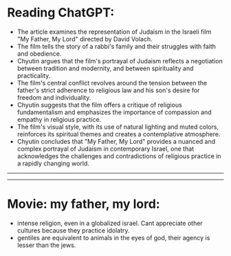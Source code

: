 # Reading ChatGPT:
-   The article examines the representation of Judaism in the Israeli film "My Father, My Lord" directed by David Volach.
-   The film tells the story of a rabbi's family and their struggles with faith and obedience.
-   Chyutin argues that the film's portrayal of Judaism reflects a negotiation between tradition and modernity, and between spirituality and practicality.
-   The film's central conflict revolves around the tension between the father's strict adherence to religious law and his son's desire for freedom and individuality.
-   Chyutin suggests that the film offers a critique of religious fundamentalism and emphasizes the importance of compassion and empathy in religious practice.
-   The film's visual style, with its use of natural lighting and muted colors, reinforces its spiritual themes and creates a contemplative atmosphere.
-   Chyutin concludes that "My Father, My Lord" provides a nuanced and complex portrayal of Judaism in contemporary Israel, one that acknowledges the challenges and contradictions of religious practice in a rapidly changing world.
-----------------------------------------------------------------------
-----------------------------------------------------------------------
# Movie: my father, my lord:
- intense religion, even in a globalized israel. Cant appreciate other cultures because they practice idolatry. 
- gentiles are equivalent to animals in the eyes of god, their agency is lesser than the jews. 
